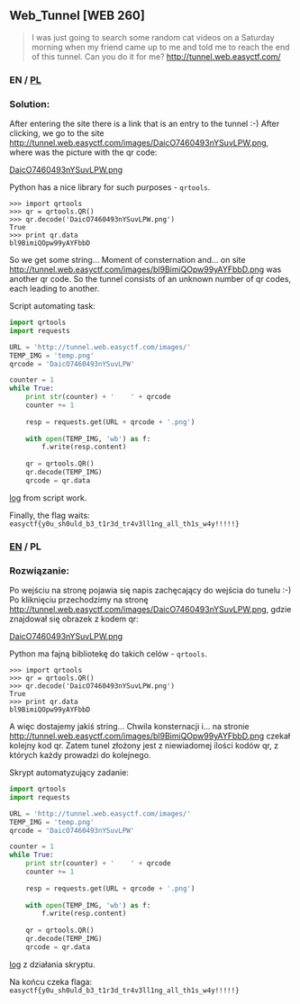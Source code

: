 ## Web_Tunnel [WEB 260]

>I was just going to search some random cat videos on a Saturday morning when my friend came up to me and told me to reach the end of this tunnel. Can you do it for me?
>http://tunnel.web.easyctf.com/

### EN / [PL](#rozwiązanie)

### Solution:

After entering the site there is a link that is an entry to the tunnel :-)
After clicking, we go to the site http://tunnel.web.easyctf.com/images/DaicO7460493nYSuvLPW.png, where was the picture with the qr code:

[DaicO7460493nYSuvLPW.png](DaicO7460493nYSuvLPW.png)

Python has a nice library for such purposes - `qrtools`.

```
>>> import qrtools
>>> qr = qrtools.QR()
>>> qr.decode('DaicO7460493nYSuvLPW.png')
True
>>> print qr.data
bl9BimiQOpw99yAYFbbD
```

So we get some string... Moment of consternation and... on site http://tunnel.web.easyctf.com/images/bl9BimiQOpw99yAYFbbD.png was another qr code.
So the tunnel consists of an unknown number of qr codes, each leading to another.

Script automating task:

```python
import qrtools
import requests

URL = 'http://tunnel.web.easyctf.com/images/'
TEMP_IMG = 'temp.png'
qrcode = 'DaicO7460493nYSuvLPW'

counter = 1
while True:
    print str(counter) + '    ' + qrcode
    counter += 1
    
    resp = requests.get(URL + qrcode + '.png')
    
    with open(TEMP_IMG, 'wb') as f:
        f.write(resp.content)
    
    qr = qrtools.QR()
    qr.decode(TEMP_IMG)
    qrcode = qr.data
```

[log](log) from script work.

Finally, the flag waits: `easyctf{y0u_sh0uld_b3_t1r3d_tr4v3ll1ng_all_th1s_w4y!!!!!}`

### [EN](#solution) / PL

### Rozwiązanie:

Po wejściu na stronę pojawia się napis zachęcający do wejścia do tunelu :-)
Po kliknięciu przechodzimy na stronę http://tunnel.web.easyctf.com/images/DaicO7460493nYSuvLPW.png, gdzie znajdował się obrazek z kodem qr:

[DaicO7460493nYSuvLPW.png](DaicO7460493nYSuvLPW.png)

Python ma fajną bibliotekę do takich celów - `qrtools`.

```
>>> import qrtools
>>> qr = qrtools.QR()
>>> qr.decode('DaicO7460493nYSuvLPW.png')
True
>>> print qr.data
bl9BimiQOpw99yAYFbbD
```

A więc dostajemy jakiś string... Chwila konsternacji i... na stronie http://tunnel.web.easyctf.com/images/bl9BimiQOpw99yAYFbbD.png czekał kolejny kod qr.
Zatem tunel złożony jest z niewiadomej ilości kodów qr, z których każdy prowadzi do kolejnego.

Skrypt automatyzujący zadanie:

```python
import qrtools
import requests

URL = 'http://tunnel.web.easyctf.com/images/'
TEMP_IMG = 'temp.png'
qrcode = 'DaicO7460493nYSuvLPW'

counter = 1
while True:
    print str(counter) + '    ' + qrcode
    counter += 1
    
    resp = requests.get(URL + qrcode + '.png')
    
    with open(TEMP_IMG, 'wb') as f:
        f.write(resp.content)
    
    qr = qrtools.QR()
    qr.decode(TEMP_IMG)
    qrcode = qr.data
```

[log](log) z działania skryptu.

Na końcu czeka flaga: `easyctf{y0u_sh0uld_b3_t1r3d_tr4v3ll1ng_all_th1s_w4y!!!!!}`
